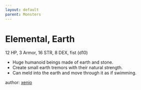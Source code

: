 ```yaml
---
layout: default
parent: Monsters
---
```

# Elemental, Earth
12 HP, 3 Armor, 16 STR, 8 DEX, fist (d10)  
- Huge humanoid beings made of earth and stone.  
- Create small earth tremors with their natural strength.  
- Can meld into the earth and move through it as if swimming.  

author: [xenio](https://xenioinabottle.blogspot.com)
